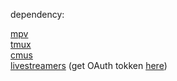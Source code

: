 dependency:

[mpv](https://github.com/mpv-player/mpv)  
[tmux](https://github.com/tmux/tmux/wiki)  
[cmus](https://cmus.github.io/)  
[livestreamers](https://github.com/begs/livestreamers) (get OAuth tokken [here](https://twitchapps.com/tmi/))
